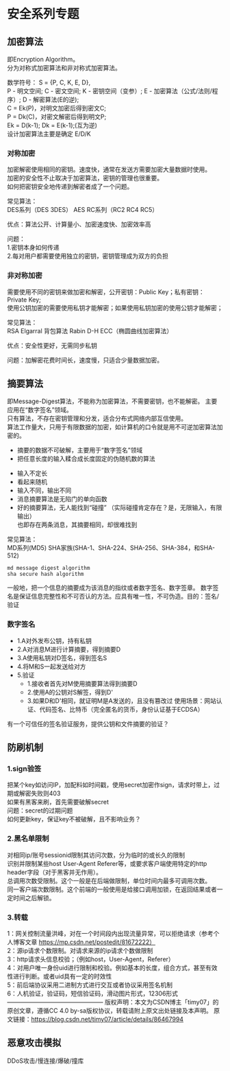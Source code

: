 # 安全系列专题

## 加密算法
即Encryption Algorithm。  
分为对称式加密算法和非对称式加密算法。

数学符号： S = {P, C, K, E, D},  
P - 明文空间; C - 密文空间; K - 密钥空间（变参）; E - 加密算法（公式/法则/程序）; D - 解密算法(E的逆);  
C = Ek(P)，对明文加密后得到密文C;  
P = Dk(C)，对密文解密后得到明文P;  
Ek = D(k-1); Dk = E(k-1);(互为逆)  
设计加密算法主要是确定 E/D/K

### 对称加密
加密解密使用相同的密钥。速度快，通常在发送方需要加密大量数据时使用。  
加密的安全性不止取决于加密算法，密钥的管理也很重要。  
如何把密钥安全地传递到解密者成了一个问题。  

常见算法：  
DES系列（DES 3DES） AES RC系列（RC2 RC4 RC5）

优点：算法公开、计算量小、加密速度快、加密效率高

问题：  
1.密钥本身如何传递  
2.每对用户都需要使用独立的密钥，密钥管理成为双方的负担

### 非对称加密
需要使用不同的密钥来做加密和解密，公开密钥：Public Key；私有密钥：Private Key;  
使用公钥加密的需要使用私钥才能解密；如果使用私钥加密的使用公钥才能解密；  

常见算法：  
RSA Elgarral 背包算法 Rabin D-H ECC（椭圆曲线加密算法）

优点：安全性更好，无需同步私钥

问题：加解密花费时间长，速度慢，只适合少量数据加密。

## 摘要算法
即Message-Digest算法，不能称为加密算法，不需要密钥，也不能解密。
主要应用在“数字签名”领域。  
只有算法，不存在密钥管理和分发，适合分布式网络内部互信使用。  
算法工作量大，只用于有限数据的加密，如计算机的口令就是用不可逆加密算法加密的。

+ 摘要的数据不可破解，主要用于“数字签名”领域
+ 把任意长度的输入糅合成长度固定的伪随机数的算法

- 输入不定长
- 看起来随机
- 输入不同，输出不同
- 消息摘要算法是无陷门的单向函数
- 好的摘要算法，无人能找到“碰撞”
（实际碰撞肯定存在？是，无限输入，有限输出）  
也即存在两条消息，其摘要相同，却很难找到

常见算法：  
MD系列(MD5) SHA家族(SHA-1、SHA-224、SHA-256、SHA-384，和SHA-512)
```
md message digest algorithm
sha secure hash algorithm
```
一般地，把一个信息的摘要成为该消息的指纹或者数字签名、数字签章。
数字签名是保证信息完整性和不可否认的方法。应具有唯一性，不可伪造。目的：签名/验证

### 数字签名
+ 1.A对外发布公钥，持有私钥
+ 2.A对消息M进行计算摘要，得到摘要D
+ 3.A使用私钥对D签名，得到签名S
+ 4.将M和S一起发送给对方
+ 5.验证
    + 1.接收者首先对M使用摘要算法得到摘要D
    + 2.使用A的公钥对S解签，得到D'
    + 3.如果D和D'相同，就证明M是A发送的，且没有篡改过
使用场景：网站认证、代码签名、比特币（完全匿名的货币，身份认证基于ECDSA）

有一个可信任的签名验证服务，提供公钥和文件摘要的验证？

## 防刷机制

### 1.sign验签
把某个key如访问IP，加配料如时间戳，使用secret加密作sign，请求时带上，过期或解密失败则403  
如果有黑客来刷，首先需要破解secret  
问题：secret的过期问题  
如何更新key，保证key不被破解，且不影响业务？  


### 2.黑名单限制
对相同ip/账号sessionid限制其访问次数，分为临时的或长久的限制  
识别并限制某些host User-Agent Referer等，或要求客户端使用特定的http header字段（对于黑客并无作用）。  
总调用次数受限制。这个一般是在后端做限制，单位时间内最多可调用次数。  
同一客户端次数限制。这个前端的一般使用是给接口调用加锁，在返回结果或者一定时间之后解锁。  

### 3.转载
1：网关控制流量洪峰，对在一个时间段内出现流量异常，可以拒绝请求（参考个人博客文章 https://mp.csdn.net/postedit/81672222）  
2：源ip请求个数限制。对请求来源的ip请求个数做限制  
3：http请求头信息校验；（例如host，User-Agent，Referer）  
4：对用户唯一身份uid进行限制和校验。例如基本的长度，组合方式，甚至有效性进行判断。或者uid具有一定的时效性  
5：前后端协议采用二进制方式进行交互或者协议采用签名机制  
6：人机验证，验证码，短信验证码，滑动图片形式，12306形式  
————————————————
版权声明：本文为CSDN博主「timy07」的原创文章，遵循CC 4.0 by-sa版权协议，转载请附上原文出处链接及本声明。
原文链接：https://blog.csdn.net/timy07/article/details/86467994

## 恶意攻击模拟
DDoS攻击/慢连接/爆破/撞库